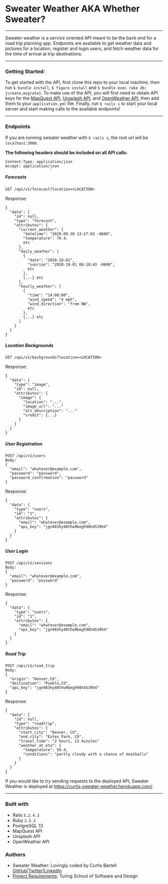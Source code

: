 # Sweater Weather AKA Whether Sweater?
---
Sweater weather is a service oriented API meant to be the back end for a road trip planning app. Endpoints are available to get weather data and pictures for a location, register and login users, and fetch weather data for the time of arrival at trip destinations.

---
### Getting Started:
To get started with the API, first clone this repo to your local machine, then run `$ bundle install`, `$ figaro install` and `$ bundle exec rake db:{create,migrate}`. To make use of the API, you will first need to obtain API keys for the [MapQuest API](https://developer.mapquest.com/documentation/), [Unsplash API](https://unsplash.com/documentation#getting-started), and [OpenWeather API](https://openweathermap.org/api), then add them to your `application.yml` file. Finally, run `$ rails s` to start your local server and start making calls to the available endpoints!

___
### Endpoints
If you are running sweater weather with `$ rails s`, the root url will be `localhost:3000`.

**The following headers should be included on all API calls:**
```
Content-Type: application/json
Accept: application/json
```
##### Forecasts
```
GET /api/v1/forecast?location=<LOCATION>
```
Response:
```
{
  "data": {
    "id": null,
    "type": "forecast",
    "attributes": {
      "current_weather": {
        "datetime": "2020-09-30 13:27:03 -0600",
        "temperature": 79.4,
        etc
      },
      "daily_weather": [
        {
          "date": "2020-10-01",
          "sunrise": "2020-10-01 06:10:43 -0600",
          etc
        },
        {...} etc
      ],
      "hourly_weather": [
        {
          "time": "14:00:00",
          "wind_speed": "4 mph",
          "wind_direction": "from NW",
          etc
        },
        {...} etc
      ]
    }
  }
}
```

##### Location Backgrounds
```
GET /api/v1/backgrounds?location=<LOCATION>
```
Response:
```
{
  "data": {
    "type": "image",
    "id": null,
    "attributes": {
      "image": {
        "location": "...",
        "image_url": "..."
        "alt_description": "..."
        "credit": {...}
      }
    }
  }
}
```
##### User Registration
```
POST /api/v1/users
Body:
{
  "email": "whatever@example.com",
  "password": "password",
  "password_confirmation": "password"
}
```
Response:
```
{
  "data": {
    "type": "users",
    "id": "1",
    "attributes": {
      "email": "whatever@example.com",
      "api_key": "jgn983hy48thw9begh98h4539h4"
    }
  }
}
```
##### User Login
```
POST /api/v1/sessions
Body:
{
  "email": "whatever@example.com",
  "password": "password"
}
```
Response:
```
{
  "data": {
    "type": "users",
    "id": "1",
    "attributes": {
      "email": "whatever@example.com",
      "api_key": "jgn983hy48thw9begh98h4539h4"
    }
  }
}
```
##### Road Trip
```
POST /api/v1/road_trip
Body:
{
  "origin": "Denver,CO",
  "destination": "Pueblo,CO",
  "api_key": "jgn983hy48thw9begh98h4539h4"
}
```
Response:
```
{
  "data": {
    "id": null,
    "type": "roadtrip",
    "attributes": {
      "start_city": "Denver, CO",
      "end_city": "Estes Park, CO",
      "travel_time": "2 hours, 13 minutes"
      "weather_at_eta": {
        "temperature": 59.4,
        "conditions": "partly cloudy with a chance of meatballs"
      }
    }
  }
}
```

If you would like to try sending requests to the deployed API, Sweater Weather is deployed at https://curtis-sweater-weather.herokuapp.com/.
___

### Built with
* Rails `5.2.4.3`
* Ruby `2.5.3`
* PostgreSQL 13
* MapQuest API
* Unsplash API
* OpenWeather API

### Authors
* Sweater Weather: Lovingly coded by Curtis Bartell [GitHub](https://github.com/c-bartell)|[Twitter](https://twitter.com/curtis_codes)|[LinkedIn](https://www.linkedin.com/in/curtis-bartell/)
* [Project Requirements](https://backend.turing.io/module3/projects/sweater_weather/requirements): Turing School of Software and Design

